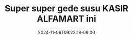 --- 
title: "Super super gede susu KASIR ALFAMART ini"
description: "nonton   Super super gede susu KASIR ALFAMART ini   durasi panjang  "
date: 2024-11-06T09:22:19-08:00
file_code: "9kvhvs3w4ji6"
draft: false
cover: "zj2p8dl91gmaxgk3.jpg"
tags: ["Super", "super", "gede", "susu", "KASIR", "ALFAMART", "ini", "bokep-indo", "bokep-viral", "bokep-ig"]
length: 297
fld_id: "1398222"
foldername: ".Hijab Indomaret 14 Video ,"
categories: [".Hijab Indomaret 14 Video ,"]
views: 175
---